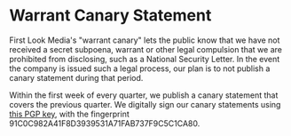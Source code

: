 # Warrant Canary Statement

First Look Media's "warrant canary" lets the public know that we have not received a secret subpoena, warrant or other legal compulsion that we are prohibited from disclosing, such as a National Security Letter. In the event the company is issued such a legal process, our plan is to not publish a canary statement during that period.

Within the first week of every quarter, we publish a canary statement that covers the previous quarter. We digitally sign our canary statements using [this PGP key](https://raw.githubusercontent.com/firstlookmedia/legal/master/canary/signing-key.asc), with the fingerprint 91C0C982A41F8D3939531A71FAB737F9C5C1CA80.
